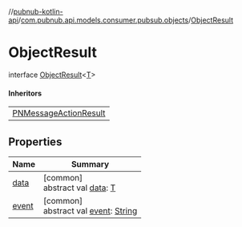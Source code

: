 //[pubnub-kotlin-api](../../../index.md)/[com.pubnub.api.models.consumer.pubsub.objects](../index.md)/[ObjectResult](index.md)

# ObjectResult

interface [ObjectResult](index.md)&lt;[T](index.md)&gt;

#### Inheritors

| |
|---|
| [PNMessageActionResult](../../com.pubnub.api.models.consumer.pubsub.message_actions/-p-n-message-action-result/index.md) |

## Properties

| Name | Summary |
|---|---|
| [data](data.md) | [common]<br>abstract val [data](data.md): [T](index.md) |
| [event](event.md) | [common]<br>abstract val [event](event.md): [String](https://kotlinlang.org/api/latest/jvm/stdlib/kotlin/-string/index.html) |
